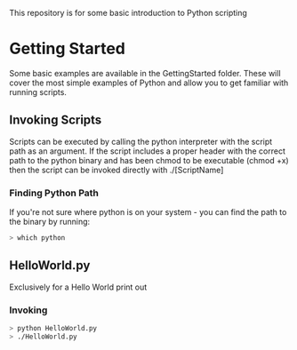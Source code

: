 This repository is for some basic introduction to Python scripting

# Getting Started
Some basic examples are available in the GettingStarted folder.  These will
cover the most simple examples of Python and allow you to get familiar with
running scripts.

## Invoking Scripts
Scripts can be executed by calling the python interpreter with the script
path as an argument. If the script includes a proper header with the
correct path to the python binary and has been chmod to be executable
(chmod +x) then the script can be invoked directly with ./[ScriptName]

### Finding Python Path
If you're not sure where python is on your system - you can find the path
to the binary by running:
```sh
> which python
```

## HelloWorld.py
Exclusively for a Hello World print out

### Invoking
```sh
> python HelloWorld.py
> ./HelloWorld.py
```
